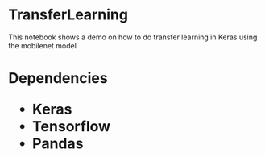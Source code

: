 # TransferLearning

<p>This notebook shows a demo on how to do transfer learning in Keras using the mobilenet model</p>

<h1>Dependencies</p>

<ul>
<li>Keras</li>
<li>Tensorflow</li>
<li>Pandas</li>
</ul>
